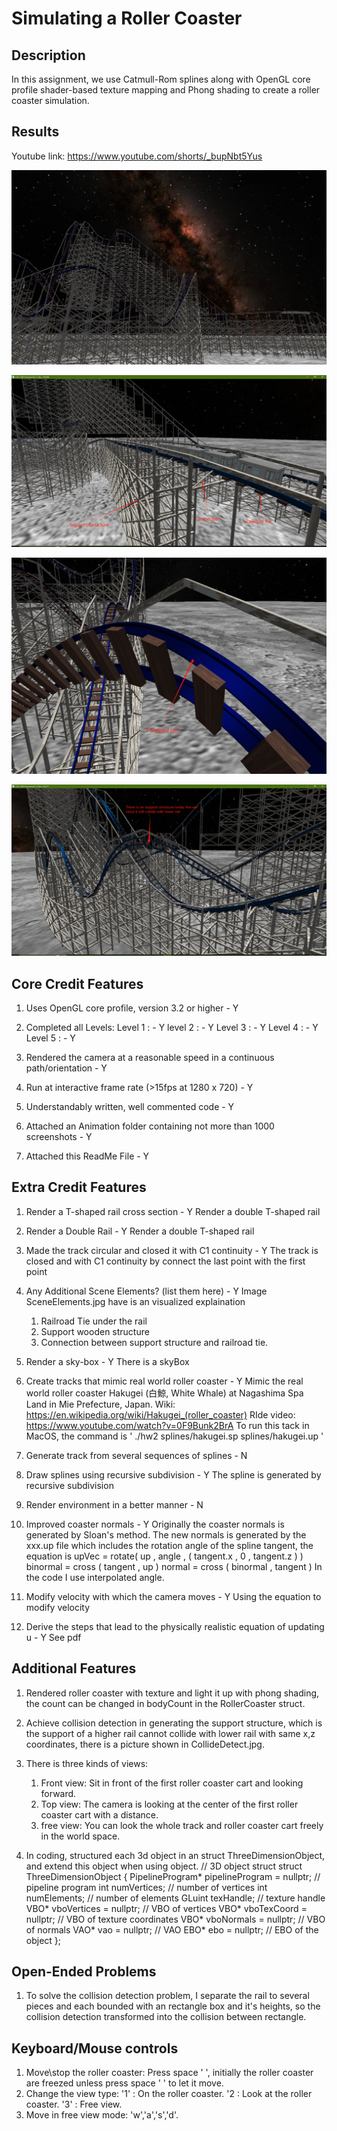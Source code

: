 # Simulating a Roller Coaster

## Description
In this assignment, we use Catmull-Rom splines along with OpenGL core profile shader-based texture mapping and Phong shading to create a roller coaster simulation.

## Results

Youtube link: https://www.youtube.com/shorts/_bupNbt5Yus

![Overview](HW2_Overview.jpg)

![SceneElement](SceneElements.jpg)

![TShaped](HW2_Tshaped.jpg)

![CollideDetect](CollideDetect.jpg)

## Core Credit Features

1. Uses OpenGL core profile, version 3.2 or higher - Y

2. Completed all Levels:
  Level 1 : - Y
  level 2 : - Y
  Level 3 : - Y
  Level 4 : - Y
  Level 5 : - Y

3. Rendered the camera at a reasonable speed in a continuous path/orientation - Y

4. Run at interactive frame rate (>15fps at 1280 x 720) - Y

5. Understandably written, well commented code - Y

6. Attached an Animation folder containing not more than 1000 screenshots - Y

7. Attached this ReadMe File - Y

## Extra Credit Features

1. Render a T-shaped rail cross section - Y
	Render a double T-shaped rail

2. Render a Double Rail - Y
	Render a double T-shaped rail

3. Made the track circular and closed it with C1 continuity - Y
	The track is closed and with C1 continuity by connect the last point with the first point

4. Any Additional Scene Elements? (list them here) - Y
	Image SceneElements.jpg have is an visualized explaination
	1. Railroad Tie under the rail
	2. Support wooden structure
	3. Connection between support structure and railroad tie.

5. Render a sky-box - Y
	There is a skyBox
 
6. Create tracks that mimic real world roller coaster - Y
	Mimic the real world roller coaster Hakugei (白鯨, White Whale) at Nagashima Spa Land in Mie Prefecture, Japan.
	Wiki: https://en.wikipedia.org/wiki/Hakugei_(roller_coaster)
	RIde video: https://www.youtube.com/watch?v=0F9Bunk2BrA
	To run this tack in MacOS, the command is ' ./hw2 splines/hakugei.sp splines/hakugei.up '

7. Generate track from several sequences of splines - N

8. Draw splines using recursive subdivision - Y
	The spline is generated by recursive subdivision

9. Render environment in a better manner - N

10. Improved coaster normals - Y
	Originally the coaster normals is generated by Sloan's method.
	The new normals is generated by the xxx.up file which includes the rotation angle of the spline tangent, the equation is 
		upVec = rotate( up , angle , ( tangent.x , 0 , tangent.z ) )
		binormal = cross ( tangent , up )
		normal = cross ( binormal , tangent )
	In the code I use interpolated angle.

11. Modify velocity with which the camera moves - Y
	Using the equation to modify velocity

12. Derive the steps that lead to the physically realistic equation of updating u - Y
	See pdf

## Additional Features

1. Rendered roller coaster with texture and light it up with phong shading, the count can be changed in bodyCount in the RollerCoaster struct.

2. Achieve collision detection in generating the support structure, which is the support of a higher rail cannot collide with lower rail with same x,z coordinates, there is a picture shown in CollideDetect.jpg.

3. There is three kinds of views:
	1) Front view: Sit in front of the first roller coaster cart and looking forward.
	2) Top view: The camera is looking at the center of the first roller coaster cart with a distance.
	3) free view: You can look the whole track and roller coaster cart freely in the world space.

4. In coding, structured each 3d object in an struct ThreeDimensionObject, and extend this object when using object.
	// 3D object struct
	struct ThreeDimensionObject {
  		PipelineProgram* pipelineProgram = nullptr; // pipeline program
   		 int numVertices; // number of vertices
      		int numElements; // number of elements
      		GLuint texHandle; // texture handle
      		VBO* vboVertices = nullptr; // VBO of vertices
      		VBO* vboTexCoord = nullptr; // VBO of texture coordinates
      		VBO* vboNormals = nullptr; // VBO of normals
      		VAO* vao = nullptr; // VAO
      		EBO* ebo = nullptr; // EBO of the object
  	};

## Open-Ended Problems

1. To solve the collision detection problem, I separate the rail to several pieces and each bounded with an rectangle box and it's heights, so the collision detection transformed into the collision between rectangle.

## Keyboard/Mouse controls

1. Move\stop the roller coaster: Press space '  ', initially the roller coaster are freezed unless press space ' ' to let it move.
2. Change the view type:
	'1'  : On the roller coaster. 
	'2  :  Look at the roller coaster. 
	'3' :  Free view.
3. Move in free view mode: 'w','a','s','d'.

